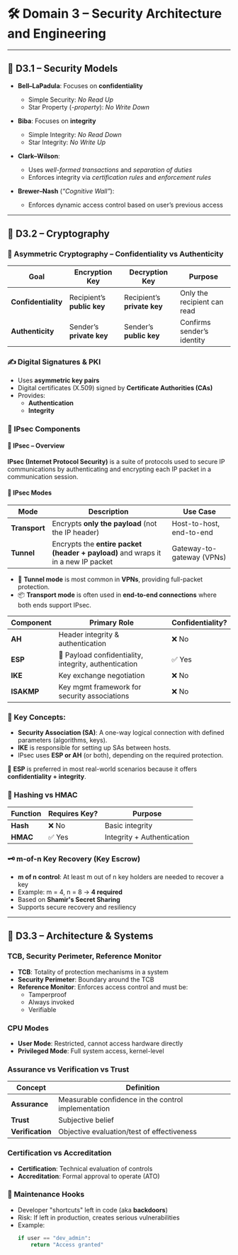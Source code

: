 # 🛠️ Domain 3 – Security Architecture and Engineering

---

## 🔹 D3.1 – Security Models

- **Bell–LaPadula**: Focuses on **confidentiality**

  - Simple Security: _No Read Up_
  - Star Property (_-property_): _No Write Down_

- **Biba**: Focuses on **integrity**

  - Simple Integrity: _No Read Down_
  - Star Integrity: _No Write Up_

- **Clark–Wilson**:

  - Uses _well-formed transactions_ and _separation of duties_
  - Enforces integrity via _certification rules_ and _enforcement rules_

- **Brewer–Nash** (_“Cognitive Wall”_):
  - Enforces dynamic access control based on user’s previous access

---

## 🔹 D3.2 – Cryptography

### 🔐 Asymmetric Cryptography – Confidentiality vs Authenticity

| Goal                | Encryption Key             | Decryption Key              | Purpose                     |
| ------------------- | -------------------------- | --------------------------- | --------------------------- |
| **Confidentiality** | Recipient’s **public key** | Recipient’s **private key** | Only the recipient can read |
| **Authenticity**    | Sender’s **private key**   | Sender’s **public key**     | Confirms sender’s identity  |

### ✍️ Digital Signatures & PKI

- Uses **asymmetric key pairs**
- Digital certificates (X.509) signed by **Certificate Authorities (CAs)**
- Provides:
  - **Authentication**
  - **Integrity**

### 🔄 IPsec Components

#### 🔐 IPsec – Overview

**IPsec (Internet Protocol Security)** is a suite of protocols used to secure IP communications by authenticating and encrypting each IP packet in a communication session.

#### 🔁 IPsec Modes

| Mode          | Description                                                                       | Use Case                  |
| ------------- | --------------------------------------------------------------------------------- | ------------------------- |
| **Transport** | Encrypts **only the payload** (not the IP header)                                 | Host-to-host, end-to-end  |
| **Tunnel**    | Encrypts the **entire packet (header + payload)** and wraps it in a new IP packet | Gateway-to-gateway (VPNs) |

- 🔐 **Tunnel mode** is most common in **VPNs**, providing full-packet protection.
- 📦 **Transport mode** is often used in **end-to-end connections** where both ends support IPsec.

| Component  | Primary Role                                          | Confidentiality? |
| ---------- | ----------------------------------------------------- | ---------------- |
| **AH**     | Header integrity & authentication                     | ❌ No            |
| **ESP**    | 🔐 Payload confidentiality, integrity, authentication | ✅ Yes           |
| **IKE**    | Key exchange negotiation                              | ❌ No            |
| **ISAKMP** | Key mgmt framework for security associations          | ❌ No            |

### 🧠 Key Concepts:

- **Security Association (SA)**: A one-way logical connection with defined parameters (algorithms, keys).
- **IKE** is responsible for setting up SAs between hosts.
- IPsec uses **ESP or AH** (or both), depending on the required protection.

🔐 **ESP** is preferred in most real-world scenarios because it offers **confidentiality + integrity**.

### 🧪 Hashing vs HMAC

| Function | Requires Key? | Purpose                    |
| -------- | ------------- | -------------------------- |
| **Hash** | ❌ No         | Basic integrity            |
| **HMAC** | ✅ Yes        | Integrity + Authentication |

### 🗝️ m-of-n Key Recovery (Key Escrow)

- **m of n control**: At least m out of n key holders are needed to recover a key
- Example: m = 4, n = 8 → **4 required**
- Based on **Shamir's Secret Sharing**
- Supports secure recovery and resiliency

---

## 🔹 D3.3 – Architecture & Systems

### TCB, Security Perimeter, Reference Monitor

- **TCB**: Totality of protection mechanisms in a system
- **Security Perimeter**: Boundary around the TCB
- **Reference Monitor**: Enforces access control and must be:
  - Tamperproof
  - Always invoked
  - Verifiable

### CPU Modes

- **User Mode**: Restricted, cannot access hardware directly
- **Privileged Mode**: Full system access, kernel-level

### Assurance vs Verification vs Trust

| Concept          | Definition                                          |
| ---------------- | --------------------------------------------------- |
| **Assurance**    | Measurable confidence in the control implementation |
| **Trust**        | Subjective belief                                   |
| **Verification** | Objective evaluation/test of effectiveness          |

### Certification vs Accreditation

- **Certification**: Technical evaluation of controls
- **Accreditation**: Formal approval to operate (ATO)

### 🛑 Maintenance Hooks

- Developer "shortcuts" left in code (aka **backdoors**)
- Risk: If left in production, creates serious vulnerabilities
- Example:
  ```python
  if user == "dev_admin":
      return "Access granted"
  ```
